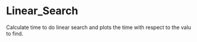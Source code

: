 # Linear_Search

Calculate time to do linear search and plots the time with respect to the valu to find.
